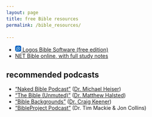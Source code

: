 ```yaml
---
layout: page
title: free Bible resources
permalink: /bible_resources/

---
```


- [![](./icons/logos.webp) Logos Bible Software (free edition)](https://www.logos.com/free-edition)
- [NET Bible online, with full study notes](https://netbible.org)

## recommended podcasts

- [“Naked Bible Podcast”](https://nakedbiblepodcast.com/) ([Dr. Michael Heiser](https://drmsh.com/))
- [“The Bible (Unmuted)”](https://podcasters.spotify.com/pod/show/the-bible-unmuted/) ([Dr. Matthew Halsted](https://matthewhalsted.com/))
- [“Bible Backgrounds”](https://www.spreaker.com/podcast/bible-backgrounds--5432498) ([Dr. Craig Keener](https://craigkeener.com/))
- [“BibleProject Podcast”](https://bibleproject.com/podcasts/the-bible-project-podcast/) (Dr. Tim Mackie & Jon Collins)
